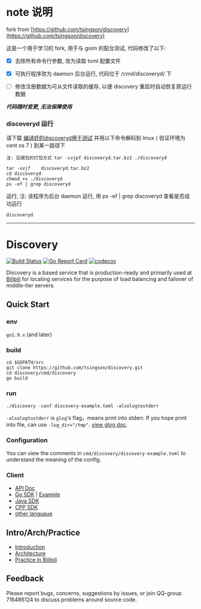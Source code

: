 # note 说明

fork from [https://github.com/tsingson/discovery](https://github.com/tsingson/discovery)

这是一个用于学习的 fork, 用于与 goim 的配合测试,  代码修改了以下:

 * [x] 去除所有命令行参数, 改为读取 toml 配置文件
 * [x] 可执行程序改为 daemon 后台运行, 代码位于 /cmd/discoveryd/ 下
 * [ ] 修改注册数据为可从文件读取的缓存, 以便 discovery 重启时自动恢复原运行数据



***代码随时变更, 无法保障使用***






###  discoveryd 运行

请下载 [编译好的discoveryd用于测试](https://github.com/tsingson/discovery/releases/download/v0.1.1/discoveryd.tar.bz2)  并用以下命令解码到 linux ( 验证环境为 cent os 7 ) 到某一路径下 

	注: 压缩包的打包方式 tar -cvjpf discoveryd.tar.bz2 ./discoveryd


```
tar -xvjf    discoveryd.tar.bz2
cd discoveryd
chmod +x ./discoveryd
ps -ef | grep discoveryd
```

 运行, 注: 该程序为后台 daemon 运行, 用 ps -ef | grep discoveryd 查看是否成功运行

```
discoveryd
```



----------
# Discovery 

[![Build Status](https://travis-ci.org/bilibili/discovery.svg?branch=master)](https://travis-ci.org/bilibili/discovery) 
[![Go Report Card](https://goreportcard.com/badge/github.com/tsingson/discovery)](https://goreportcard.com/report/github.com/tsingson/discovery)
[![codecov](https://codecov.io/gh/Bilibili/discovery/branch/master/graph/badge.svg)](https://codecov.io/gh/Bilibili/discovery)

Discovery is a based service that is production-ready and primarily used at [Bilibili](https://www.bilibili.com/) for locating services for the purpose of load balancing and failover of middle-tier servers.

## Quick Start

### env

`go1.9.x` (and later)

### build
```shell
cd $GOPATH/src
git clone https://github.com/tsingson/discovery.git
cd discovery/cmd/discovery
go build
```

### run
```shell
./discovery -conf discovery-example.toml -alsologtostderr
```

`-alsologtostderr` is `glog`'s flag，means print into stderr. If you hope print into file, can use `-log_dir="/tmp"`. [view glog doc](https://godoc.org/github.com/golang/glog).

### Configuration

You can view the comments in `cmd/discovery/discovery-example.toml` to understand the meaning of the config.

### Client

* [API Doc](doc/api.md)
* [Go SDK](naming/client.go) | [Example](naming/example_test.go)
* [Java SDK](https://github.com/flygit/discoveryJavaSDK)
* [CPP SDK](https://github.com/brpc/brpc/blob/master/src/brpc/policy/discovery_naming_service.cpp)
* [other languaue](doc/sdk.md)

## Intro/Arch/Practice

* [Introduction](doc/intro.md)
* [Architecture](doc/arch.md)
* [Practice in Bilibili](doc/practice.md)

## Feedback

Please report bugs, concerns, suggestions by issues, or join QQ-group 716486124 to discuss problems around source code.
